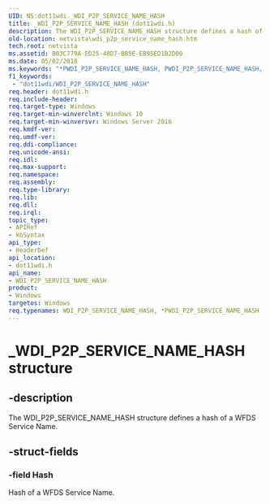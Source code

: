 ```yaml
---
UID: NS:dot11wdi._WDI_P2P_SERVICE_NAME_HASH
title: _WDI_P2P_SERVICE_NAME_HASH (dot11wdi.h)
description: The WDI_P2P_SERVICE_NAME_HASH structure defines a hash of a WFDS Service Name.
old-location: netvista\wdi_p2p_service_name_hash.htm
tech.root: netvista
ms.assetid: B03C779A-ED25-48D7-BB5E-EB95ED1B2D00
ms.date: 05/02/2018
ms.keywords: "*PWDI_P2P_SERVICE_NAME_HASH, PWDI_P2P_SERVICE_NAME_HASH, PWDI_P2P_SERVICE_NAME_HASH structure pointer [Network Drivers Starting with Windows Vista], WDI_P2P_SERVICE_NAME_HASH, WDI_P2P_SERVICE_NAME_HASH structure [Network Drivers Starting with Windows Vista], _WDI_P2P_SERVICE_NAME_HASH, dot11wdi/PWDI_P2P_SERVICE_NAME_HASH, dot11wdi/WDI_P2P_SERVICE_NAME_HASH, netvista.wdi_p2p_service_name_hash"
f1_keywords:
 - "dot11wdi/WDI_P2P_SERVICE_NAME_HASH"
req.header: dot11wdi.h
req.include-header: 
req.target-type: Windows
req.target-min-winverclnt: Windows 10
req.target-min-winversvr: Windows Server 2016
req.kmdf-ver: 
req.umdf-ver: 
req.ddi-compliance: 
req.unicode-ansi: 
req.idl: 
req.max-support: 
req.namespace: 
req.assembly: 
req.type-library: 
req.lib: 
req.dll: 
req.irql: 
topic_type:
- APIRef
- kbSyntax
api_type:
- HeaderDef
api_location:
- dot11wdi.h
api_name:
- WDI_P2P_SERVICE_NAME_HASH
product:
- Windows
targetos: Windows
req.typenames: WDI_P2P_SERVICE_NAME_HASH, *PWDI_P2P_SERVICE_NAME_HASH
---
```


# _WDI_P2P_SERVICE_NAME_HASH structure


## -description


The 
  WDI_P2P_SERVICE_NAME_HASH structure defines a hash of a WFDS Service Name.


## -struct-fields




### -field Hash

Hash of a WFDS Service Name.

